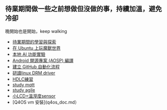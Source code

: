 ## 待業期間做一些之前想做但沒做的事，持續加溫，避免冷卻
晚開始也是開始，keep walking

*   [待業期間的學習與探索](things_i_wanted_to_do.md)
*   [在 Ubuntu 上玩魔獸世界](wow_on_ubuntu.md)
*   [本地 AI 功能實驗](local_ai_experiments.md)
*   [Android 開源專案 (AOSP) 編譯](build_aosp.md)
*   [建立 GitHub 自動化流程](github_automation.md)
*   [研讀linux DRM driver](study_drm.md)
*   [HDLC練習](https://github.com/janjow-wang/hdlc_test)
*   [study mqtt](study_mqtt.md)
*   [study agile](study_agile.md)
*   [小LCD+溫溼度sensor](ssd1306_dht11.md)
*   [Q4OS vm 安裝](q4os_doc.md）
